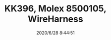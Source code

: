 ﻿---
layout: post 
title: KK396, Molex 8500105, WireHarness
tags: KK396
categories: wire-harness
overview: KK396, MX8500105, WireHarness
part_number: 08500105
thumb_img: static/202006/380-thumb-20200628164523.jpg
small_img: static/202006/380-20200628164523.jpg
date: 2020/6/28 8:44:51
---



